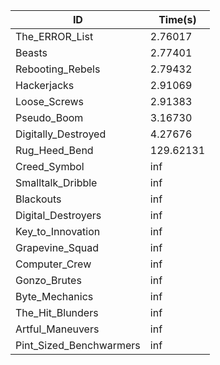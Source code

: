 |ID|Time(s)|
|-|-|
|The_ERROR_List|2.76017|
|Beasts|2.77401|
|Rebooting_Rebels|2.79432|
|Hackerjacks|2.91069|
|Loose_Screws|2.91383|
|Pseudo_Boom|3.16730|
|Digitally_Destroyed|4.27676|
|Rug_Heed_Bend|129.62131|
|Creed_Symbol|inf|
|Smalltalk_Dribble|inf|
|Blackouts|inf|
|Digital_Destroyers|inf|
|Key_to_Innovation|inf|
|Grapevine_Squad|inf|
|Computer_Crew|inf|
|Gonzo_Brutes|inf|
|Byte_Mechanics|inf|
|The_Hit_Blunders|inf|
|Artful_Maneuvers|inf|
|Pint_Sized_Benchwarmers|inf|
